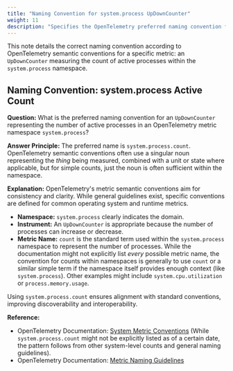 ```yaml
---
title: "Naming Convention for system.process UpDownCounter"
weight: 11
description: "Specifies the OpenTelemetry preferred naming convention for an UpDownCounter tracking active processes."
---
```


This note details the correct naming convention according to OpenTelemetry semantic conventions for a specific metric: an `UpDownCounter` measuring the count of active processes within the `system.process` namespace.

## Naming Convention: system.process Active Count

**Question:** What is the preferred naming convention for an `UpDownCounter` representing the number of active processes in an OpenTelemetry metric namespace `system.process`?

**Answer Principle:** The preferred name is `system.process.count`. OpenTelemetry semantic conventions often use a singular noun representing the *thing* being measured, combined with a unit or state where applicable, but for simple counts, just the noun is often sufficient within the namespace.

**Explanation:**
OpenTelemetry's metric semantic conventions aim for consistency and clarity. While general guidelines exist, specific conventions are defined for common operating system and runtime metrics.

- **Namespace:** `system.process` clearly indicates the domain.
- **Instrument:** An `UpDownCounter` is appropriate because the number of processes can increase or decrease.
- **Metric Name:** `count` is the standard term used within the `system.process` namespace to represent the number of processes. While the documentation might not explicitly list *every* possible metric name, the convention for counts within namespaces is generally to use `count` or a similar simple term if the namespace itself provides enough context (like `system.process`). Other examples might include `system.cpu.utilization` or `process.memory.usage`.

Using `system.process.count` ensures alignment with standard conventions, improving discoverability and interoperability.

**Reference:**

- OpenTelemetry Documentation: [System Metric Conventions](https://opentelemetry.io/docs/specs/semconv/system/system-metrics/) (While `system.process.count` might not be explicitly listed as of a certain date, the pattern follows from other system-level counts and general naming guidelines).
- OpenTelemetry Documentation: [Metric Naming Guidelines](https://opentelemetry.io/docs/specs/otel/metrics/semantic_conventions/#metric-naming)
